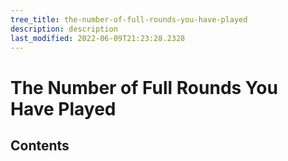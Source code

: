 ```yaml
---
tree_title: the-number-of-full-rounds-you-have-played
description: description
last_modified: 2022-06-09T21:23:28.2328
---
```


# The Number of Full Rounds You Have Played

## Contents
